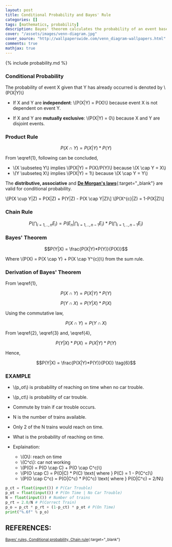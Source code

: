 ```yaml
---
layout: post
title: Conditional Probability and Bayes' Rule
categories: []
tags: [mathematics, probability]
description: Bayes' theorem calculates the probability of an event based on the prior knowledge of the conditions that might affect the event.
cover: "/assets/images/venn-diagram.jpg"
cover_source: "http://wallpaperswide.com/venn_diagram-wallpapers.html"
comments: true
mathjax: true
---
```


{% include probability.md %}

### Conditional Probability

The probability of event X given that Y has already occurred is denoted by \\(P(X\|Y)\\)

* If X and Y are **independent**: \\(P(X\|Y) = P(X)\\) because event X is not dependent on event Y.

* If X and Y are **mutually exclusive**: \\(P(X\|Y) = 0\\) because X and Y are disjoint events.

### Product Rule

$$P(X \cap Y) = P(X|Y)*P(Y) \label{1} \tag{1}$$
  
From \eqref{1}, following can be concluded,

* \\(X \subseteq Y\\) implies \\(P(X\|Y) = P(X)/P(Y)\\) because \\(X \cap Y = X\\)
* \\(Y \subseteq X\\) implies \\(P(X\|Y) = 1\\) because \\(X \cap Y = Y\\)

The **distributive, associative** and [**De Morgan's laws**](https://en.wikipedia.org/wiki/De_Morgan%27s_laws){:target="_blank"} are valid for conditional probability.
  
\\[P(X \cup Y\|Z) = P(X\|Z) + P(Y\|Z) - P(X \cap Y\|Z)\\]
\\[P(X^{c}\|Z) = 1-P(X\|Z)\\]

### Chain Rule

$$P(\bigcap_{i=1,..,n}E_{i}) = P(E_{n}|\bigcap_{i=1,..,n-1}E_{i})*P(\bigcap_{i=1,..,n-1}E_{i})$$

### Bayes' Theorem

$$P(Y|X) = \frac{P(X|Y)*P(Y)}{P(X)}$$
  
Where \\(P(X) = P(X \cap Y) + P(X \cap Y^{c})\\) from the sum rule.

### Derivation of Bayes' Theorem

From \eqref{1},

$$P(X \cap Y) = P(X|Y)*P(Y) \label{2} \tag{2}$$

$$P(Y \cap X) = P(Y|X)*P(X) \label{3} \tag{3} $$
  
Using the commutative law, 

$$P(X \cap Y) = P(Y \cap X) \label{4} \tag{4}$$

From \eqref{2}, \eqref{3} and, \eqref{4}, 

$$ P(Y|X) * P(X) = P(X|Y) * P(Y) \tag{5}$$

Hence,

$$P(Y|X) = \frac{P(X|Y)*P(Y)}{P(X)} \tag{6}$$

### EXAMPLE
* \\(p_ot\\) is probability of reaching on time when no car trouble.
* \\(p_ct\\) is probability of car trouble.
* Commute by train if car trouble occurs.
* N is the number of trains available.
* Only 2 of the N trains would reach on time.
* What is the probability of reaching on time.

* Explaination:
  * \\(O\\): reach on time
  * \\(C^c\\): car not working
  * \\(P(O) = P(O \cap C) + P(O \cap C^c)\\)
  * \\(P(O \cap C) = P(O\|C) * P(C) \text{ where } P(C) = 1 - P(C^c)\\)
  * \\(P(O \cap C^c) = P(O\|C^c) * P(C^c) \text{ where } P(O\|C^c) = 2/N\\)


```python
p_ct = float(input()) # P(Car Trouble)
p_ot = float(input()) # P(On Time | No Car Trouble)
N = float(input()) # Number of trains
p_rt = 2.0/N # P(Correct Train)
p_o = p_ct * p_rt + (1-p_ct) * p_ot # P(On Time)
print("%.6f" % p_o)
```



## REFERENCES:

<small>[Bayes’ rules, Conditional probability, Chain rule](https://www.hackerearth.com/practice/machine-learning/prerequisites-of-machine-learning/bayes-rules-conditional-probability-chain-rule/tutorial/){:target="_blank"}</small>
